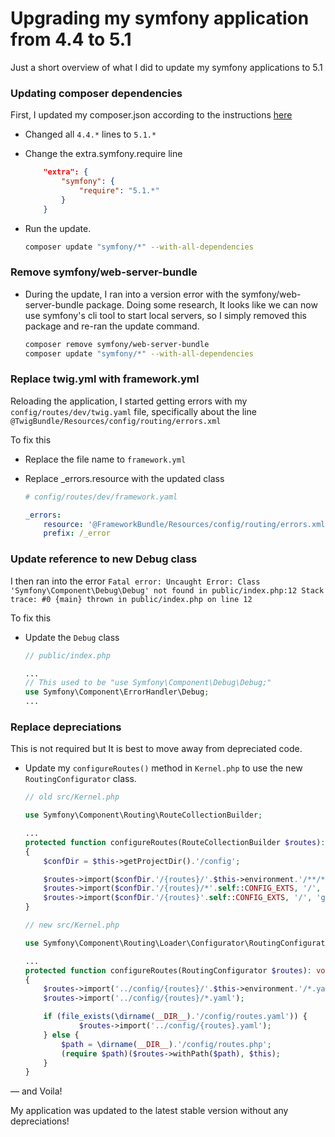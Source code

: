 # Upgrading my symfony application from 4.4 to 5.1

Just a short overview of what I did to update my symfony applications to 5.1

### Updating composer dependencies

First, I updated my composer.json according to the instructions [here](https://symfony.com/doc/current/setup/upgrade_major.html#update-to-the-new-major-version-via-composer)

- Changed all `4.4.*` lines to `5.1.*`
- Change the extra.symfony.require line

    ```json
        "extra": {
            "symfony": {
                "require": "5.1.*"
            }
        }
    ```

- Run the update.

    ```bash
    composer update "symfony/*" --with-all-dependencies
    ```

### Remove symfony/web-server-bundle

- During the update, I ran into a version error with the symfony/web-server-bundle package. 
Doing some research, It looks like we can now use symfony's cli tool to start local servers, so I simply removed this package and re-ran the update command.

    ```bash
    composer remove symfony/web-server-bundle
    composer update "symfony/*" --with-all-dependencies
    ```

### Replace twig.yml with framework.yml

Reloading the application, I started getting errors with my `config/routes/dev/twig.yaml` file, specifically about the line `@TwigBundle/Resources/config/routing/errors.xml`

To fix this

- Replace the file name to `framework.yml`
- Replace _errors.resource with the updated class

    ```yaml
    # config/routes/dev/framework.yaml

    _errors:
        resource: '@FrameworkBundle/Resources/config/routing/errors.xml'
        prefix: /_error
    ```

### Update reference to new Debug class

I then ran into the error
`Fatal error: Uncaught Error: Class 'Symfony\Component\Debug\Debug' not found in public/index.php:12 Stack trace: #0 {main} thrown in public/index.php on line 12`

To fix this

- Update the `Debug` class

    ```php
    // public/index.php
    
    ...
    // This used to be "use Symfony\Component\Debug\Debug;"
    use Symfony\Component\ErrorHandler\Debug;
    ...
    ```

### Replace depreciations

This is not required but It is best to move away from depreciated code.

- Update my `configureRoutes()` method in `Kernel.php` to use the new `RoutingConfigurator` class.

    ```php
    // old src/Kernel.php
    
    use Symfony\Component\Routing\RouteCollectionBuilder;
    
    ...
    protected function configureRoutes(RouteCollectionBuilder $routes): void
    {
        $confDir = $this->getProjectDir().'/config';
    
        $routes->import($confDir.'/{routes}/'.$this->environment.'/**/*'.self::CONFIG_EXTS, '/', 'glob');
        $routes->import($confDir.'/{routes}/*'.self::CONFIG_EXTS, '/', 'glob');
        $routes->import($confDir.'/{routes}'.self::CONFIG_EXTS, '/', 'glob');
    }
    ```

    ```php
    // new src/Kernel.php
    
    use Symfony\Component\Routing\Loader\Configurator\RoutingConfigurator;
    
    ...
    protected function configureRoutes(RoutingConfigurator $routes): void
    {
        $routes->import('../config/{routes}/'.$this->environment.'/*.yaml');
        $routes->import('../config/{routes}/*.yaml');
    
        if (file_exists(\dirname(__DIR__).'/config/routes.yaml')) {
                $routes->import('../config/{routes}.yaml');
        } else {
            $path = \dirname(__DIR__).'/config/routes.php';
            (require $path)($routes->withPath($path), $this);
        }
    }
    ```
— and Voila!

My application was updated to the latest stable version without any depreciations!